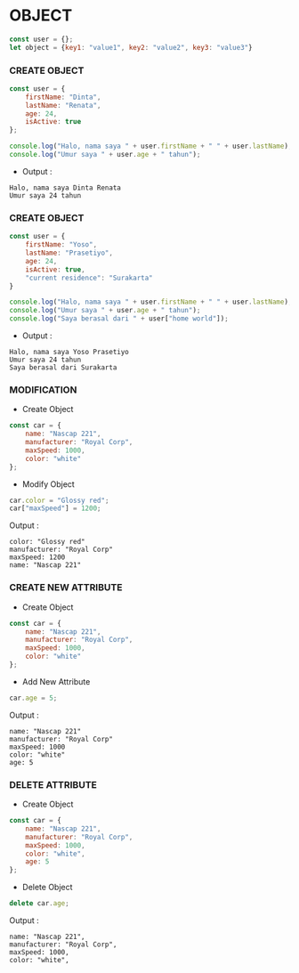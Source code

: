 # OBJECT
``` javascript
const user = {};
let object = {key1: "value1", key2: "value2", key3: "value3"}
```

### CREATE OBJECT
``` javascript
const user = {
    firstName: "Dinta",
    lastName: "Renata",
    age: 24,
    isActive: true
};

console.log("Halo, nama saya " + user.firstName + " " + user.lastName);
console.log("Umur saya " + user.age + " tahun");
```
- Output :
```
Halo, nama saya Dinta Renata
Umur saya 24 tahun
```

### CREATE OBJECT
``` javascript
const user = {
    firstName: "Yoso",
    lastName: "Prasetiyo",
    age: 24,
    isActive: true,
    "current residence": "Surakarta"
}

console.log("Halo, nama saya " + user.firstName + " " + user.lastName);
console.log("Umur saya " + user.age + " tahun");
console.log("Saya berasal dari " + user["home world"]);
```

- Output :
```
Halo, nama saya Yoso Prasetiyo
Umur saya 24 tahun
Saya berasal dari Surakarta
```


### MODIFICATION
- Create Object
``` javascript
const car = {
    name: "Nascap 221",
    manufacturer: "Royal Corp",
    maxSpeed: 1000,
    color: "white"
};
```

- Modify Object
``` javascript
car.color = "Glossy red";
car["maxSpeed"] = 1200;
```

Output :
```
color: "Glossy red"
manufacturer: "Royal Corp"
maxSpeed: 1200
name: "Nascap 221"
```


### CREATE NEW ATTRIBUTE
- Create Object
``` javascript
const car = {
    name: "Nascap 221",
    manufacturer: "Royal Corp",
    maxSpeed: 1000,
    color: "white"
};
```

- Add New Attribute
``` javascript
car.age = 5;
```

Output :
```
name: "Nascap 221"
manufacturer: "Royal Corp"
maxSpeed: 1000
color: "white"
age: 5
```

### DELETE ATTRIBUTE
- Create Object
``` javascript
const car = {
    name: "Nascap 221",
    manufacturer: "Royal Corp",
    maxSpeed: 1000,
    color: "white",
    age: 5
};

```

- Delete Object
``` javascript
delete car.age;
```

Output :
```
name: "Nascap 221",
manufacturer: "Royal Corp",
maxSpeed: 1000,
color: "white",
```
